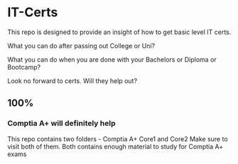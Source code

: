 # IT-Certs
This repo is designed to provide an insight of how to get basic level IT certs.

What you can do after passing out College or Uni? 

What you can do when you are done with your Bachelors or Diploma or Bootcamp?

Look no forward to certs. Will they help out? 

## 100%

### Comptia A+ will definitely help

This repo contains two folders - Comptia A+ Core1 and Core2
Make sure to visit both of them. Both contains enough material to study for Comptia A+ exams
